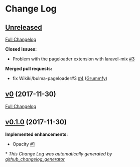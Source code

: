 # Change Log

## [Unreleased](https://github.com/wikiki/bulma-pageloader/tree/HEAD)

[Full Changelog](https://github.com/wikiki/bulma-pageloader/compare/v0...HEAD)

**Closed issues:**

- Problem with the pageloader extension with laravel-mix [\#3](https://github.com/Wikiki/bulma-pageloader/issues/3)

**Merged pull requests:**

- fix Wikiki/bulma-pageloader\#3 [\#4](https://github.com/Wikiki/bulma-pageloader/pull/4) ([Grummfy](https://github.com/Grummfy))

## [v0](https://github.com/wikiki/bulma-pageloader/tree/v0) (2017-11-30)
[Full Changelog](https://github.com/wikiki/bulma-pageloader/compare/v0.1.0...v0)

## [v0.1.0](https://github.com/wikiki/bulma-pageloader/tree/v0.1.0) (2017-11-30)
**Implemented enhancements:**

- Opacity [\#1](https://github.com/Wikiki/bulma-pageloader/issues/1)



\* *This Change Log was automatically generated by [github_changelog_generator](https://github.com/skywinder/Github-Changelog-Generator)*